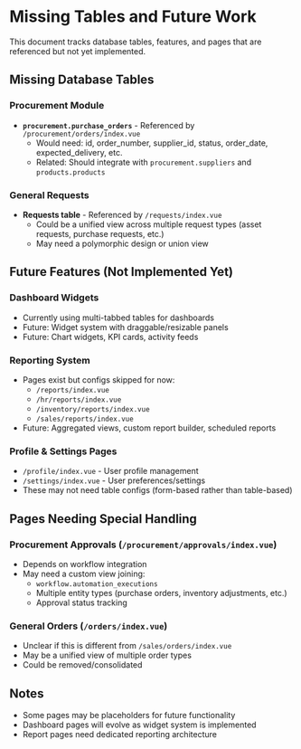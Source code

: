 # Missing Tables and Future Work

This document tracks database tables, features, and pages that are referenced but not yet implemented.

## Missing Database Tables

### Procurement Module
- **`procurement.purchase_orders`** - Referenced by `/procurement/orders/index.vue`
  - Would need: id, order_number, supplier_id, status, order_date, expected_delivery, etc.
  - Related: Should integrate with `procurement.suppliers` and `products.products`

### General Requests
- **Requests table** - Referenced by `/requests/index.vue`
  - Could be a unified view across multiple request types (asset requests, purchase requests, etc.)
  - May need a polymorphic design or union view

## Future Features (Not Implemented Yet)

### Dashboard Widgets
- Currently using multi-tabbed tables for dashboards
- Future: Widget system with draggable/resizable panels
- Future: Chart widgets, KPI cards, activity feeds

### Reporting System
- Pages exist but configs skipped for now:
  - `/reports/index.vue`
  - `/hr/reports/index.vue`
  - `/inventory/reports/index.vue`
  - `/sales/reports/index.vue`
- Future: Aggregated views, custom report builder, scheduled reports

### Profile & Settings Pages
- `/profile/index.vue` - User profile management
- `/settings/index.vue` - User preferences/settings
- These may not need table configs (form-based rather than table-based)

## Pages Needing Special Handling

### Procurement Approvals (`/procurement/approvals/index.vue`)
- Depends on workflow integration
- May need a custom view joining:
  - `workflow.automation_executions`
  - Multiple entity types (purchase orders, inventory adjustments, etc.)
  - Approval status tracking

### General Orders (`/orders/index.vue`)
- Unclear if this is different from `/sales/orders/index.vue`
- May be a unified view of multiple order types
- Could be removed/consolidated

## Notes
- Some pages may be placeholders for future functionality
- Dashboard pages will evolve as widget system is implemented
- Report pages need dedicated reporting architecture
